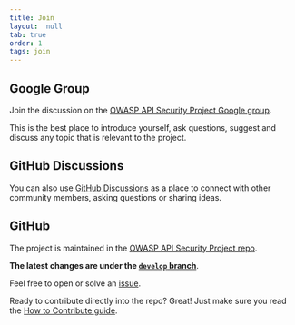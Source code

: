 ```yaml
---
title: Join
layout:  null
tab: true
order: 1
tags: join
---
```


## Google Group

Join the discussion on the [OWASP API Security Project Google group][ml].

This is the best place to introduce yourself, ask questions, suggest and discuss
any topic that is relevant to the project.

## GitHub Discussions

You can also use [GitHub Discussions] as a place to connect with other community
members, asking questions or sharing ideas.

## GitHub

The project is maintained in the [OWASP API Security Project repo][repo].

**The latest changes are under the [`develop` branch][develop]**.

Feel free to open or solve an [issue][issue].

Ready to contribute directly into the repo? Great! Just make sure you read the
[How to Contribute guide][contributing]. 

[ml]: https://groups.google.com/a/owasp.org/d/forum/api-security-project
[GitHub Discussions]: https://github.com/OWASP/API-Security/discussions
[repo]: https://github.com/OWASP/API-Security
[develop]: https://github.com/OWASP/API-Security/tree/develop
[issue]: https://github.com/OWASP/API-Security/issues
[contributing]: https://github.com/OWASP/API-Security/blob/master/CONTRIBUTING.md
